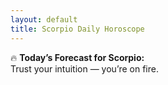 ```yaml
---
layout: default
title: Scorpio Daily Horoscope
---
```


🔥 **Today’s Forecast for Scorpio:**  
Trust your intuition — you’re on fire.
